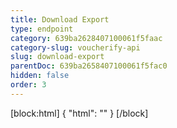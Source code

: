 ```yaml
---
title: Download Export
type: endpoint
category: 639ba2628407100061f5faac
category-slug: voucherify-api
slug: download-export
parentDoc: 639ba2658407100061f5fac0
hidden: false
order: 3
---
```

[block:html]
{
  "html": "<style>\n[title=\"Toggle library\"] { \n  display: none; }\n.LanguagePicker-divider { \n  display: none; }\n.Playground-section3VTXuaYZivJK > .APISectionHeader3LN_-QIR0m7x {\n  display: none; }\n.LanguagePicker-languages1qVVo_v6AlP9 {\n  display: none; }\n</style>"
}
[/block]